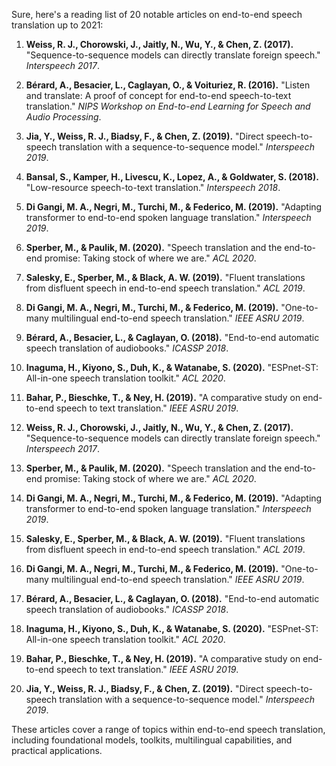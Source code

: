Sure, here's a reading list of 20 notable articles on end-to-end speech translation up to 2021:

1. **Weiss, R. J., Chorowski, J., Jaitly, N., Wu, Y., & Chen, Z. (2017).** "Sequence-to-sequence models can directly translate foreign speech." *Interspeech 2017*.
   
2. **Bérard, A., Besacier, L., Caglayan, O., & Voituriez, R. (2016).** "Listen and translate: A proof of concept for end-to-end speech-to-text translation." *NIPS Workshop on End-to-end Learning for Speech and Audio Processing*.

3. **Jia, Y., Weiss, R. J., Biadsy, F., & Chen, Z. (2019).** "Direct speech-to-speech translation with a sequence-to-sequence model." *Interspeech 2019*.

4. **Bansal, S., Kamper, H., Livescu, K., Lopez, A., & Goldwater, S. (2018).** "Low-resource speech-to-text translation." *Interspeech 2018*.

5. **Di Gangi, M. A., Negri, M., Turchi, M., & Federico, M. (2019).** "Adapting transformer to end-to-end spoken language translation." *Interspeech 2019*.

6. **Sperber, M., & Paulik, M. (2020).** "Speech translation and the end-to-end promise: Taking stock of where we are." *ACL 2020*.

7. **Salesky, E., Sperber, M., & Black, A. W. (2019).** "Fluent translations from disfluent speech in end-to-end speech translation." *ACL 2019*.

8. **Di Gangi, M. A., Negri, M., Turchi, M., & Federico, M. (2019).** "One-to-many multilingual end-to-end speech translation." *IEEE ASRU 2019*.

9. **Bérard, A., Besacier, L., & Caglayan, O. (2018).** "End-to-end automatic speech translation of audiobooks." *ICASSP 2018*.

10. **Inaguma, H., Kiyono, S., Duh, K., & Watanabe, S. (2020).** "ESPnet-ST: All-in-one speech translation toolkit." *ACL 2020*.

11. **Bahar, P., Bieschke, T., & Ney, H. (2019).** "A comparative study on end-to-end speech to text translation." *IEEE ASRU 2019*.

12. **Weiss, R. J., Chorowski, J., Jaitly, N., Wu, Y., & Chen, Z. (2017).** "Sequence-to-sequence models can directly translate foreign speech." *Interspeech 2017*.

13. **Sperber, M., & Paulik, M. (2020).** "Speech translation and the end-to-end promise: Taking stock of where we are." *ACL 2020*.

14. **Di Gangi, M. A., Negri, M., Turchi, M., & Federico, M. (2019).** "Adapting transformer to end-to-end spoken language translation." *Interspeech 2019*.

15. **Salesky, E., Sperber, M., & Black, A. W. (2019).** "Fluent translations from disfluent speech in end-to-end speech translation." *ACL 2019*.

16. **Di Gangi, M. A., Negri, M., Turchi, M., & Federico, M. (2019).** "One-to-many multilingual end-to-end speech translation." *IEEE ASRU 2019*.

17. **Bérard, A., Besacier, L., & Caglayan, O. (2018).** "End-to-end automatic speech translation of audiobooks." *ICASSP 2018*.

18. **Inaguma, H., Kiyono, S., Duh, K., & Watanabe, S. (2020).** "ESPnet-ST: All-in-one speech translation toolkit." *ACL 2020*.

19. **Bahar, P., Bieschke, T., & Ney, H. (2019).** "A comparative study on end-to-end speech to text translation." *IEEE ASRU 2019*.

20. **Jia, Y., Weiss, R. J., Biadsy, F., & Chen, Z. (2019).** "Direct speech-to-speech translation with a sequence-to-sequence model." *Interspeech 2019*.

These articles cover a range of topics within end-to-end speech translation, including foundational models, toolkits, multilingual capabilities, and practical applications.